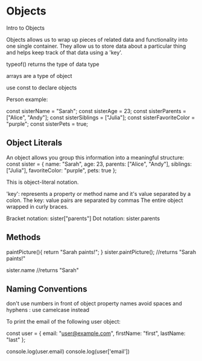 # Objects

Intro to Objects

Objects allows us to wrap up pieces of related data and functionality into one single container. 
They allow us to store data about a particular thing and helps keep track of that data using a 'key'.

typeof() returns the type of data type

arrays are a type of object

use const to declare objects

Person example:

const sisterName = "Sarah";
const sisterAge = 23;
const sisterParents = ["Alice", "Andy"];
const sisterSiblings = ["Julia"];
const sisterFavoriteColor = "purple";
const sisterPets = true;



## Object Literals

An object allows you group this information into a meaningful structure:
const sister = {
  name: "Sarah",
  age: 23,
  parents: ["Alice", "Andy"],
  siblings: ["Julia"],
  favoriteColor: "purple",
  pets: true
};

This is object-literal notation.

'key': represents a property or method name and it's value separated by a colon.
The key: value pairs are separated by commas
The entire object wrapped in curly braces.

Bracket notation: sister["parents"]
Dot notation: sister.parents

## Methods

paintPicture(){
    return "Sarah paints!";
}
sister.paintPicture();
//returns "Sarah paints!"

sister.name
//returns "Sarah"

## Naming Conventions
don't use numbers in front of object property names
avoid spaces and hyphens : use camelcase instead


To print the email of the following user object:

const user = {
  email: "user@example.com",
  firstName: "first",
  lastName: "last"
};

console.log(user.email)
console.log(user['email'])
